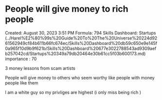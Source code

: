 # People will give money to rich people

Created: August 30, 2023 3:51 PM
Formula: 794
Skills Dashboard: Startups (../Harel%E2%80%99s%20Guide%20To%20The%20Universe%20224d9261562949cf84b611b66fc674ec/Skills%20Dashboard%20db59c650e9e145f0a965f10d9b9f621b/Skills%20Dashboard%20677e3022788543ad9309aefb257042cd/Startups%20349a79db20464e30b61cc5f03b600173.md)
importance : 70

3 money lessons from scam artists

People will give money to others who seem worthy like people with money people like them 

I am a white guy so my privliges are highest (i only miss being rich )